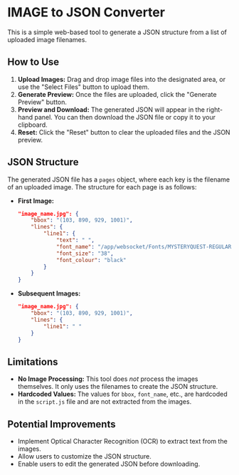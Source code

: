 # IMAGE to JSON Converter

This is a simple web-based tool to generate a JSON structure from a list of uploaded image filenames.

## How to Use

1.  **Upload Images:** Drag and drop image files into the designated area, or use the "Select Files" button to upload them.
2.  **Generate Preview:** Once the files are uploaded, click the "Generate Preview" button.
3.  **Preview and Download:** The generated JSON will appear in the right-hand panel. You can then download the JSON file or copy it to your clipboard.
4.  **Reset:** Click the "Reset" button to clear the uploaded files and the JSON preview.

## JSON Structure

The generated JSON file has a `pages` object, where each key is the filename of an uploaded image. The structure for each page is as follows:

*   **First Image:**
    ```json
    "image_name.jpg": {
        "bbox": "(103, 890, 929, 1001)",
        "lines": {
            "line1": {
                "text": " ",
                "font_name": "/app/websocket/Fonts/MYSTERYQUEST-REGULAR.TTF",
                "font_size": "38",
                "font_colour": "black"
            }
        }
    }
    ```
*   **Subsequent Images:**
    ```json
    "image_name.jpg": {
        "bbox": "(103, 890, 929, 1001)",
        "lines": {
            "line1": " "
        }
    }
    ```

## Limitations

*   **No Image Processing:** This tool does *not* process the images themselves. It only uses the filenames to create the JSON structure.
*   **Hardcoded Values:** The values for `bbox`, `font_name`, etc., are hardcoded in the `script.js` file and are not extracted from the images.

## Potential Improvements

*   Implement Optical Character Recognition (OCR) to extract text from the images.
*   Allow users to customize the JSON structure.
*   Enable users to edit the generated JSON before downloading.
